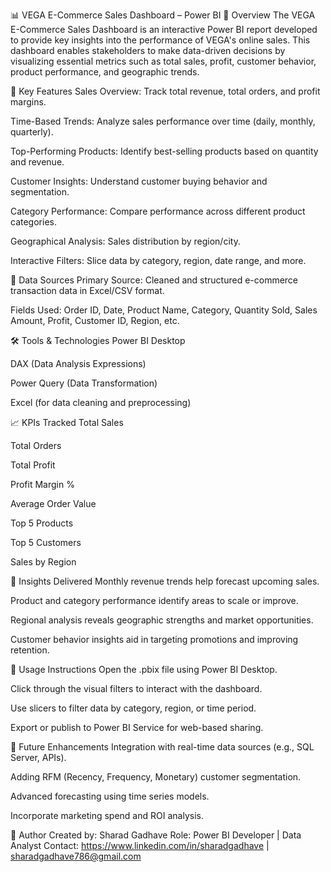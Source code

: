 📊 VEGA E-Commerce Sales Dashboard – Power BI
🧾 Overview
The VEGA E-Commerce Sales Dashboard is an interactive Power BI report developed to provide key insights into the performance of VEGA's online sales. This dashboard enables stakeholders to make data-driven decisions by visualizing essential metrics such as total sales, profit, customer behavior, product performance, and geographic trends.

📌 Key Features
Sales Overview: Track total revenue, total orders, and profit margins.

Time-Based Trends: Analyze sales performance over time (daily, monthly, quarterly).

Top-Performing Products: Identify best-selling products based on quantity and revenue.

Customer Insights: Understand customer buying behavior and segmentation.

Category Performance: Compare performance across different product categories.

Geographical Analysis: Sales distribution by region/city.

Interactive Filters: Slice data by category, region, date range, and more.

📂 Data Sources
Primary Source: Cleaned and structured e-commerce transaction data in Excel/CSV format.

Fields Used: Order ID, Date, Product Name, Category, Quantity Sold, Sales Amount, Profit, Customer ID, Region, etc.

🛠️ Tools & Technologies
Power BI Desktop

DAX (Data Analysis Expressions)

Power Query (Data Transformation)

Excel (for data cleaning and preprocessing)

📈 KPIs Tracked
Total Sales

Total Orders

Total Profit

Profit Margin %

Average Order Value

Top 5 Products

Top 5 Customers

Sales by Region

🧠 Insights Delivered
Monthly revenue trends help forecast upcoming sales.

Product and category performance identify areas to scale or improve.

Regional analysis reveals geographic strengths and market opportunities.

Customer behavior insights aid in targeting promotions and improving retention.

📌 Usage Instructions
Open the .pbix file using Power BI Desktop.

Click through the visual filters to interact with the dashboard.

Use slicers to filter data by category, region, or time period.

Export or publish to Power BI Service for web-based sharing.

📎 Future Enhancements
Integration with real-time data sources (e.g., SQL Server, APIs).

Adding RFM (Recency, Frequency, Monetary) customer segmentation.

Advanced forecasting using time series models.

Incorporate marketing spend and ROI analysis.

🙌 Author
Created by: Sharad Gadhave
Role: Power BI Developer | Data Analyst
Contact: https://www.linkedin.com/in/sharadgadhave  | sharadgadhave786@gmail.com

